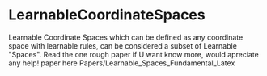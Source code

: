 # LearnableCoordinateSpaces
Learnable Coordinate Spaces which can be defined as any coordinate space with learnable rules, can be considered a subset of Learnable "Spaces". 
Read the one rough paper if U want know more, would apreciate any help! paper here Papers/Learnable_Spaces_Fundamental_Latex
